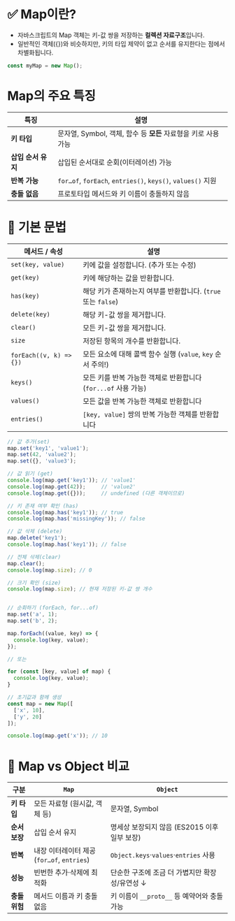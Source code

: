 # ✅ Map이란?

- 자바스크립트의 Map 객체는 키-값 쌍을 저장하는 **컬렉션 자료구조**입니다. 
- 일반적인 객체({})와 비슷하지만, 키의 타입 제약이 없고 순서를 유지한다는 점에서 차별화됩니다.

```js
const myMap = new Map();
```

# Map의 주요 특징
| 특징                 | 설명                                                           |
|----------------------|----------------------------------------------------------------|
| **키 타입**          | 문자열, Symbol, 객체, 함수 등 **모든** 자료형을 키로 사용 가능 |
| **삽입 순서 유지**   | 삽입된 순서대로 순회(이터레이션) 가능                          |
| **반복 가능**        | `for…of`, `forEach`, `entries()`, `keys()`, `values()` 지원    |
| **충돌 없음**        | 프로토타입 메서드와 키 이름이 충돌하지 않음                    |


# 🧾 기본 문법
| 메서드 / 속성            | 설명                                                              |
|--------------------------|-------------------------------------------------------------------|
| `set(key, value)`        | 키에 값을 설정합니다. (추가 또는 수정)                            |
| `get(key)`               | 키에 해당하는 값을 반환합니다.                                    |
| `has(key)`               | 해당 키가 존재하는지 여부를 반환합니다. (`true` 또는 `false`)     |
| `delete(key)`            | 해당 키-값 쌍을 제거합니다.                                       |
| `clear()`                | 모든 키-값 쌍을 제거합니다.                                       |
| `size`                   | 저장된 항목의 개수를 반환합니다.                                  |
| `forEach((v, k) => {})`  | 모든 요소에 대해 콜백 함수 실행 (`value`, `key` 순서 주의!)       |
| `keys()`                 | 모든 키를 반복 가능한 객체로 반환합니다 (`for...of` 사용 가능)    |
| `values()`               | 모든 값을 반복 가능한 객체로 반환합니다                           |
| `entries()`              | `[key, value]` 쌍의 반복 가능한 객체를 반환합니다                 |

```js
// 값 추가(set)
map.set('key1', 'value1');
map.set(42, 'value2');
map.set({}, 'value3');

// 값 읽기 (get)
console.log(map.get('key1')); // 'value1'
console.log(map.get(42));     // 'value2'
console.log(map.get({}));     // undefined (다른 객체이므로)

// 키 존재 여부 확인 (has)
console.log(map.has('key1')); // true
console.log(map.has('missingKey')); // false

// 값 삭제 (delete)
map.delete('key1');
console.log(map.has('key1')); // false

// 전체 삭제(clear)
map.clear();
console.log(map.size); // 0

// 크기 확인 (size)
console.log(map.size); // 현재 저장된 키-값 쌍 개수


// 순회하기 (forEach, for...of)
map.set('a', 1);
map.set('b', 2);

map.forEach((value, key) => {
  console.log(key, value);
});

// 또는

for (const [key, value] of map) {
  console.log(key, value);
}

// 초기값과 함께 생성
const map = new Map([
  ['x', 10],
  ['y', 20]
]);

console.log(map.get('x')); // 10
```


# 🔄 Map vs Object 비교
| 구분              | `Map`                                      | `Object`                                          |
|-------------------|--------------------------------------------|---------------------------------------------------|
| **키 타입**       | 모든 자료형 (원시값, 객체 등)              | 문자열, Symbol                                    |
| **순서 보장**     | 삽입 순서 유지                             | 명세상 보장되지 않음 (ES2015 이후 일부 보장)      |
| **반복**          | 내장 이터레이터 제공 (`for…of`, `entries`) | `Object.keys`·`values`·`entries` 사용             |
| **성능**          | 빈번한 추가·삭제에 최적화                  | 단순한 구조에 조금 더 가볍지만 확장성/유연성 ↓    |
| **충돌 위험**     | 메서드 이름과 키 충돌 없음                 | 키 이름이 `__proto__` 등 예약어와 충돌 가능       |
